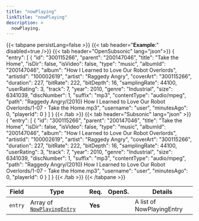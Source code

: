 ```yaml
---
title: "nowPlaying"
linkTitle: "nowPlaying"
description: >
  nowPlaying.
---
```


{{< tabpane persistLang=false >}}
{{< tab header="**Example**:" disabled=true />}}
{{< tab header="OpenSubsonic" lang="json">}}
{
  "entry": [
    {
      "id": "300115266",
      "parent": "200147046",
      "title": "Take the Home",
      "isDir": false,
      "isVideo": false,
      "type": "music",
      "albumId": "200147046",
      "album": "How I Learned to Love Our Robot Overlords",
      "artistId": "100002619",
      "artist": "Raggedy Angry",
      "coverArt": "300115266",
      "duration": 227,
      "bitRate": 222,
      "bitDepth": 16,
      "samplingRate": 44100,
      "userRating": 3,
      "track": 7,
      "year": 2010,
      "genre": "Industrial",
      "size": 6341039,
      "discNumber": 1,
      "suffix": "mp3",
      "contentType": "audio/mpeg",
      "path": "Raggedy Angry/(2010) How I Learned to Love Our Robot Overlords/1-07 - Take the Home.mp3",
      "username": "user",
      "minutesAgo": 0,
      "playerId": 0
    }
  ]
}
{{< /tab >}}
{{< tab header="Subsonic" lang="json" >}}
{
  "entry": [
    {
      "id": "300115266",
      "parent": "200147046",
      "title": "Take the Home",
      "isDir": false,
      "isVideo": false,
      "type": "music",
      "albumId": "200147046",
      "album": "How I Learned to Love Our Robot Overlords",
      "artistId": "100002619",
      "artist": "Raggedy Angry",
      "coverArt": "300115266",
      "duration": 227,
      "bitRate": 222,
      "bitDepth": 16,
      "samplingRate": 44100,
      "userRating": 3,
      "track": 7,
      "year": 2010,
      "genre": "Industrial",
      "size": 6341039,
      "discNumber": 1,
      "suffix": "mp3",
      "contentType": "audio/mpeg",
      "path": "Raggedy Angry/(2010) How I Learned to Love Our Robot Overlords/1-07 - Take the Home.mp3",
      "username": "user",
      "minutesAgo": 0,
      "playerId": 0
    }
  ]
}
{{< /tab >}}
{{< /tabpane >}}

| Field |  Type | Req. | OpenS. | Details |
| --- | --- | --- | --- | --- |
| `entry` | Array of [`NowPlayingEntry`](../nowplayingentry) | **Yes** |   | A list of NowPlayingEntry |
